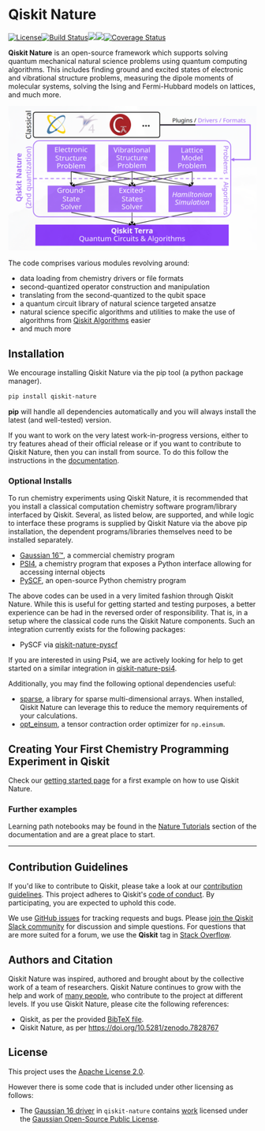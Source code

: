 # Qiskit Nature

[![License](https://img.shields.io/github/license/Qiskit/qiskit-nature.svg?style=popout-square)](https://opensource.org/licenses/Apache-2.0)<!--- long-description-skip-begin -->[![Build Status](https://github.com/qiskit-community/qiskit-nature/workflows/Nature%20Unit%20Tests/badge.svg?branch=main)](https://github.com/qiskit-community/qiskit-nature/actions?query=workflow%3A"Nature%20Unit%20Tests"+branch%3Amain+event%3Apush)[![](https://img.shields.io/github/release/Qiskit/qiskit-nature.svg?style=popout-square)](https://github.com/qiskit-community/qiskit-nature/releases)[![](https://img.shields.io/pypi/dm/qiskit-nature.svg?style=popout-square)](https://pypi.org/project/qiskit-nature/)[![Coverage Status](https://coveralls.io/repos/github/Qiskit/qiskit-nature/badge.svg?branch=main)](https://coveralls.io/github/Qiskit/qiskit-nature?branch=main)<!--- long-description-skip-end -->

**Qiskit Nature** is an open-source framework which supports solving quantum mechanical natural
science problems using quantum computing algorithms. This includes finding ground and excited
states of electronic and vibrational structure problems, measuring the dipole moments of molecular
systems, solving the Ising and Fermi-Hubbard models on lattices, and much more.

![Qiskit Nature Design](./docs/images/overview.png)

The code comprises various modules revolving around:

- data loading from chemistry drivers or file formats
- second-quantized operator construction and manipulation
- translating from the second-quantized to the qubit space
- a quantum circuit library of natural science targeted ansatze
- natural science specific algorithms and utilities to make the use of
  algorithms from [Qiskit Algorithms](https://qiskit.org/ecosystem/algorithms/) easier
- and much more

## Installation

We encourage installing Qiskit Nature via the pip tool (a python package manager).

```bash
pip install qiskit-nature
```

**pip** will handle all dependencies automatically and you will always install the latest
(and well-tested) version.

If you want to work on the very latest work-in-progress versions, either to try features ahead of
their official release or if you want to contribute to Qiskit Nature, then you can install from source.
To do this follow the instructions in the
 [documentation](https://qiskit.org/ecosystem/nature/getting_started.html#installation).

### Optional Installs

To run chemistry experiments using Qiskit Nature, it is recommended that you install
a classical computation chemistry software program/library interfaced by Qiskit.
Several, as listed below, are supported, and while logic to interface these programs is supplied by
Qiskit Nature via the above pip installation, the dependent programs/libraries themselves need
to be installed separately.

- [Gaussian 16&trade;](https://qiskit.org/ecosystem/nature/apidocs/qiskit_nature.second_q.drivers.gaussiand.html), a commercial chemistry program
- [PSI4](https://qiskit.org/ecosystem/nature/apidocs/qiskit_nature.second_q.drivers.psi4d.html), a chemistry program that exposes a Python interface allowing for accessing internal objects
- [PySCF](https://qiskit.org/ecosystem/nature/apidocs/qiskit_nature.second_q.drivers.pyscfd.html), an open-source Python chemistry program

The above codes can be used in a very limited fashion through Qiskit Nature.
While this is useful for getting started and testing purposes, a better experience can be had in the reversed order of responsibility.
That is, in a setup where the classical code runs the Qiskit Nature components.
Such an integration currently exists for the following packages:

- PySCF via [qiskit-nature-pyscf](https://qiskit-community.github.io/qiskit-nature-pyscf/)

If you are interested in using Psi4, we are actively looking for help to get started on a similar integration in [qiskit-nature-psi4](https://github.com/qiskit-community/qiskit-nature-psi4).

Additionally, you may find the following optional dependencies useful:

- [sparse](https://github.com/pydata/sparse/), a library for sparse multi-dimensional arrays. When installed, Qiskit Nature can leverage this to reduce the memory requirements of your calculations.
- [opt_einsum](https://github.com/dgasmith/opt_einsum), a tensor contraction order optimizer for `np.einsum`.

## Creating Your First Chemistry Programming Experiment in Qiskit

Check our [getting started page](https://qiskit.org/ecosystem/nature/getting_started.html)
for a first example on how to use Qiskit Nature.

### Further examples

Learning path notebooks may be found in the
[Nature Tutorials](https://qiskit.org/ecosystem/nature/tutorials/index.html) section
of the documentation and are a great place to start.


----------------------------------------------------------------------------------------------------


## Contribution Guidelines

If you'd like to contribute to Qiskit, please take a look at our
[contribution guidelines](https://github.com/qiskit-community/qiskit-nature/blob/main/CONTRIBUTING.md).
This project adheres to Qiskit's [code of conduct](https://github.com/qiskit-community/qiskit-nature/blob/main/CODE_OF_CONDUCT.md).
By participating, you are expected to uphold this code.

We use [GitHub issues](https://github.com/qiskit-community/qiskit-nature/issues) for tracking requests and bugs. Please
[join the Qiskit Slack community](https://qisk.it/join-slack)
for discussion and simple questions.
For questions that are more suited for a forum, we use the **Qiskit** tag in [Stack Overflow](https://stackoverflow.com/questions/tagged/qiskit).

## Authors and Citation

Qiskit Nature was inspired, authored and brought about by the collective work of a team of researchers.
Qiskit Nature continues to grow with the help and work of
[many people](https://github.com/qiskit-community/qiskit-nature/graphs/contributors), who contribute
to the project at different levels.
If you use Qiskit Nature, please cite the following references:

- Qiskit, as per the provided [BibTeX file](https://github.com/Qiskit/qiskit/blob/main/CITATION.bib).
- Qiskit Nature, as per https://doi.org/10.5281/zenodo.7828767

## License

This project uses the [Apache License 2.0](https://github.com/qiskit-community/qiskit-nature/blob/main/LICENSE.txt).

However there is some code that is included under other licensing as follows:

* The [Gaussian 16 driver](https://github.com/qiskit-community/qiskit-nature/tree/main/qiskit_nature/second_q/drivers/gaussiand) in `qiskit-nature`
  contains [work](https://github.com/qiskit-community/qiskit-nature/tree/main/qiskit_nature/second_q/drivers/gaussiand/gauopen) licensed under the
  [Gaussian Open-Source Public License](https://github.com/qiskit-community/qiskit-nature/blob/main/qiskit_nature/second_q/drivers/gaussiand/gauopen/LICENSE.txt).
